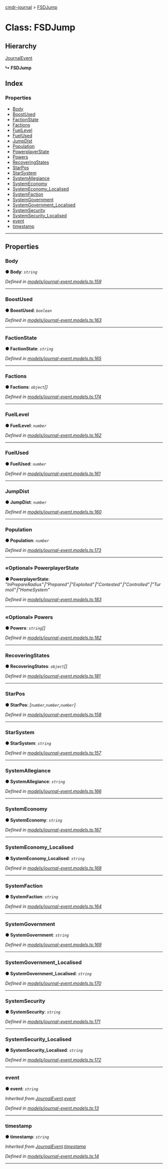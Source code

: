 [cmdr-journal](../README.md) > [FSDJump](../classes/fsdjump.md)



# Class: FSDJump

## Hierarchy


 [JournalEvent](journalevent.md)

**↳ FSDJump**







## Index

### Properties

* [Body](fsdjump.md#body)
* [BoostUsed](fsdjump.md#boostused)
* [FactionState](fsdjump.md#factionstate)
* [Factions](fsdjump.md#factions)
* [FuelLevel](fsdjump.md#fuellevel)
* [FuelUsed](fsdjump.md#fuelused)
* [JumpDist](fsdjump.md#jumpdist)
* [Population](fsdjump.md#population)
* [PowerplayerState](fsdjump.md#powerplayerstate)
* [Powers](fsdjump.md#powers)
* [RecoveringStates](fsdjump.md#recoveringstates)
* [StarPos](fsdjump.md#starpos)
* [StarSystem](fsdjump.md#starsystem)
* [SystemAllegiance](fsdjump.md#systemallegiance)
* [SystemEconomy](fsdjump.md#systemeconomy)
* [SystemEconomy_Localised](fsdjump.md#systemeconomy_localised)
* [SystemFaction](fsdjump.md#systemfaction)
* [SystemGovernment](fsdjump.md#systemgovernment)
* [SystemGovernment_Localised](fsdjump.md#systemgovernment_localised)
* [SystemSecurity](fsdjump.md#systemsecurity)
* [SystemSecurity_Localised](fsdjump.md#systemsecurity_localised)
* [event](fsdjump.md#event)
* [timestamp](fsdjump.md#timestamp)



---
## Properties
<a id="body"></a>

###  Body

**●  Body**:  *`string`* 

*Defined in [models/journal-event.models.ts:159](https://github.com/chrisbruford/cmdr-journal/blob/1e4d048/src/models/journal-event.models.ts#L159)*





___

<a id="boostused"></a>

###  BoostUsed

**●  BoostUsed**:  *`boolean`* 

*Defined in [models/journal-event.models.ts:163](https://github.com/chrisbruford/cmdr-journal/blob/1e4d048/src/models/journal-event.models.ts#L163)*





___

<a id="factionstate"></a>

###  FactionState

**●  FactionState**:  *`string`* 

*Defined in [models/journal-event.models.ts:165](https://github.com/chrisbruford/cmdr-journal/blob/1e4d048/src/models/journal-event.models.ts#L165)*





___

<a id="factions"></a>

###  Factions

**●  Factions**:  *`object`[]* 

*Defined in [models/journal-event.models.ts:174](https://github.com/chrisbruford/cmdr-journal/blob/1e4d048/src/models/journal-event.models.ts#L174)*





___

<a id="fuellevel"></a>

###  FuelLevel

**●  FuelLevel**:  *`number`* 

*Defined in [models/journal-event.models.ts:162](https://github.com/chrisbruford/cmdr-journal/blob/1e4d048/src/models/journal-event.models.ts#L162)*





___

<a id="fuelused"></a>

###  FuelUsed

**●  FuelUsed**:  *`number`* 

*Defined in [models/journal-event.models.ts:161](https://github.com/chrisbruford/cmdr-journal/blob/1e4d048/src/models/journal-event.models.ts#L161)*





___

<a id="jumpdist"></a>

###  JumpDist

**●  JumpDist**:  *`number`* 

*Defined in [models/journal-event.models.ts:160](https://github.com/chrisbruford/cmdr-journal/blob/1e4d048/src/models/journal-event.models.ts#L160)*





___

<a id="population"></a>

###  Population

**●  Population**:  *`number`* 

*Defined in [models/journal-event.models.ts:173](https://github.com/chrisbruford/cmdr-journal/blob/1e4d048/src/models/journal-event.models.ts#L173)*





___

<a id="powerplayerstate"></a>

### «Optional» PowerplayerState

**●  PowerplayerState**:  *"InPrepareRadius"⎮"Prepared"⎮"Exploited"⎮"Contested"⎮"Controlled"⎮"Turmoil"⎮"HomeSystem"* 

*Defined in [models/journal-event.models.ts:183](https://github.com/chrisbruford/cmdr-journal/blob/1e4d048/src/models/journal-event.models.ts#L183)*





___

<a id="powers"></a>

### «Optional» Powers

**●  Powers**:  *`string`[]* 

*Defined in [models/journal-event.models.ts:182](https://github.com/chrisbruford/cmdr-journal/blob/1e4d048/src/models/journal-event.models.ts#L182)*





___

<a id="recoveringstates"></a>

###  RecoveringStates

**●  RecoveringStates**:  *`object`[]* 

*Defined in [models/journal-event.models.ts:181](https://github.com/chrisbruford/cmdr-journal/blob/1e4d048/src/models/journal-event.models.ts#L181)*





___

<a id="starpos"></a>

###  StarPos

**●  StarPos**:  *[`number`,`number`,`number`]* 

*Defined in [models/journal-event.models.ts:158](https://github.com/chrisbruford/cmdr-journal/blob/1e4d048/src/models/journal-event.models.ts#L158)*





___

<a id="starsystem"></a>

###  StarSystem

**●  StarSystem**:  *`string`* 

*Defined in [models/journal-event.models.ts:157](https://github.com/chrisbruford/cmdr-journal/blob/1e4d048/src/models/journal-event.models.ts#L157)*





___

<a id="systemallegiance"></a>

###  SystemAllegiance

**●  SystemAllegiance**:  *`string`* 

*Defined in [models/journal-event.models.ts:166](https://github.com/chrisbruford/cmdr-journal/blob/1e4d048/src/models/journal-event.models.ts#L166)*





___

<a id="systemeconomy"></a>

###  SystemEconomy

**●  SystemEconomy**:  *`string`* 

*Defined in [models/journal-event.models.ts:167](https://github.com/chrisbruford/cmdr-journal/blob/1e4d048/src/models/journal-event.models.ts#L167)*





___

<a id="systemeconomy_localised"></a>

###  SystemEconomy_Localised

**●  SystemEconomy_Localised**:  *`string`* 

*Defined in [models/journal-event.models.ts:168](https://github.com/chrisbruford/cmdr-journal/blob/1e4d048/src/models/journal-event.models.ts#L168)*





___

<a id="systemfaction"></a>

###  SystemFaction

**●  SystemFaction**:  *`string`* 

*Defined in [models/journal-event.models.ts:164](https://github.com/chrisbruford/cmdr-journal/blob/1e4d048/src/models/journal-event.models.ts#L164)*





___

<a id="systemgovernment"></a>

###  SystemGovernment

**●  SystemGovernment**:  *`string`* 

*Defined in [models/journal-event.models.ts:169](https://github.com/chrisbruford/cmdr-journal/blob/1e4d048/src/models/journal-event.models.ts#L169)*





___

<a id="systemgovernment_localised"></a>

###  SystemGovernment_Localised

**●  SystemGovernment_Localised**:  *`string`* 

*Defined in [models/journal-event.models.ts:170](https://github.com/chrisbruford/cmdr-journal/blob/1e4d048/src/models/journal-event.models.ts#L170)*





___

<a id="systemsecurity"></a>

###  SystemSecurity

**●  SystemSecurity**:  *`string`* 

*Defined in [models/journal-event.models.ts:171](https://github.com/chrisbruford/cmdr-journal/blob/1e4d048/src/models/journal-event.models.ts#L171)*





___

<a id="systemsecurity_localised"></a>

###  SystemSecurity_Localised

**●  SystemSecurity_Localised**:  *`string`* 

*Defined in [models/journal-event.models.ts:172](https://github.com/chrisbruford/cmdr-journal/blob/1e4d048/src/models/journal-event.models.ts#L172)*





___

<a id="event"></a>

###  event

**●  event**:  *`string`* 

*Inherited from [JournalEvent](journalevent.md).[event](journalevent.md#event)*

*Defined in [models/journal-event.models.ts:13](https://github.com/chrisbruford/cmdr-journal/blob/1e4d048/src/models/journal-event.models.ts#L13)*





___

<a id="timestamp"></a>

###  timestamp

**●  timestamp**:  *`string`* 

*Inherited from [JournalEvent](journalevent.md).[timestamp](journalevent.md#timestamp)*

*Defined in [models/journal-event.models.ts:14](https://github.com/chrisbruford/cmdr-journal/blob/1e4d048/src/models/journal-event.models.ts#L14)*





___


